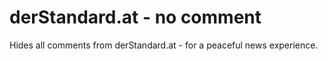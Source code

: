# derStandard.at - no comment

Hides all comments from derStandard.at - for a peaceful news experience.